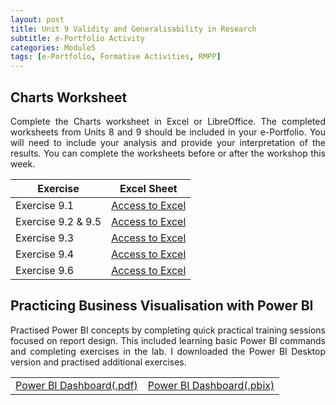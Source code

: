 ```yaml
---
layout: post
title: Unit 9 Validity and Generalisability in Research
subtitle: e-Portfolio Activity
categories: Module5
tags: [e-Portfolio, Formative Activities, RMPP]
---
```


<html lang="en">
<body>

<h2>Charts Worksheet</h2>

<p style="text-align: justify;">
  Complete the Charts worksheet in Excel or LibreOffice. The completed worksheets from Units 8 and 9 should be included in your e-Portfolio. You will need to include your analysis and provide your interpretation of the results. You can complete the worksheets before or after the workshop this week.
</p>

<table>
  <thead>
    <tr>
      <th>Exercise</th>
      <th>Excel Sheet</th>
    </tr>
  </thead>
  <tbody>
    <tr>
      <td>Exercise 9.1</td>
      <td><a href="../../../../artefacts/RMPP_Unit9_Exe 9.1D.xlsx" target="_blank" class="button large">Access to Excel</a></td>
    </tr>
    <tr>
      <td>Exercise 9.2 & 9.5 </td>
      <td><a href="../../../../artefacts/RMPP_Unit9_Exe 9.2E.xlsx" target="_blank" class="button large">Access to Excel</a></td>
    </tr>
    <tr>
      <td>Exercise 9.3</td>
      <td><a href="../../../../artefacts/RMPP_Unit9_Exe 9.3B.xlsx" target="_blank" class="button large">Access to Excel</a></td>
    </tr>
    <tr>
      <td>Exercise 9.4</td>
      <td><a href="../../../../artefacts/RMPP_Unit9_Exa 9.1D.xlsx" target="_blank" class="button large">Access to Excel</a></td>
    </tr>
     <tr>
      <td>Exercise 9.6</td>
      <td><a href="../../../../artefacts/RMPP_Unit9_Exa 9.3B.xlsx" target="_blank" class="button large">Access to Excel</a></td>
    </tr>
  </tbody>
</table>

<h2>Practicing Business Visualisation with Power BI</h2>
<p style="text-align: justify;">
  Practised Power BI concepts by completing quick practical training sessions focused on report design. This included learning basic Power BI commands and completing exercises in the lab. I downloaded the Power BI Desktop version and practised additional exercises.
</p>
<table>
    <tr>
       <td> <a href="../../../../artefacts/RMPP_Unit09_Financial_Sample_Dashboard.pdf" target="_blank" class="button large">Power BI Dashboard(.pdf)</a></td> 
      <td> <a href="../../../../artefacts/RMPP_Unit09_Financial_Sample_Dashboard.pbix" target="_blank" class="button large">Power BI Dashboard(.pbix)</a></td> 
    </tr>
</table>

</body>
</html>
